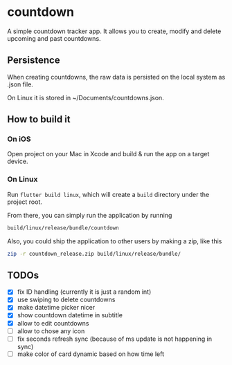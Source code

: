 # countdown

A simple countdown tracker app. It allows you to create, modify and delete upcoming and past countdowns.

## Persistence

When creating countdowns, the raw data is persisted on the local system as .json file.

On Linux it is stored in ~/Documents/countdowns.json.

## How to build it

### On iOS

Open project on your Mac in Xcode and build & run the app on a target device.

### On Linux

Run `flutter build linux`, which will create a `build` directory under the project root.

From there, you can simply run the application by running

```bash
build/linux/release/bundle/countdown
```

Also, you could ship the application to other users by making a zip, like this

```bash
zip -r countdown_release.zip build/linux/release/bundle/
```

## TODOs

* [x] fix ID handling (currently it is just a random int)
* [x] use swiping to delete countdowns
* [x] make datetime picker nicer
* [x] show countdown datetime in subtitle
* [x] allow to edit countdowns
* [ ] allow to chose any icon
* [ ] fix seconds refresh sync (because of ms update is not happening in sync)
* [ ] make color of card dynamic based on how time left

